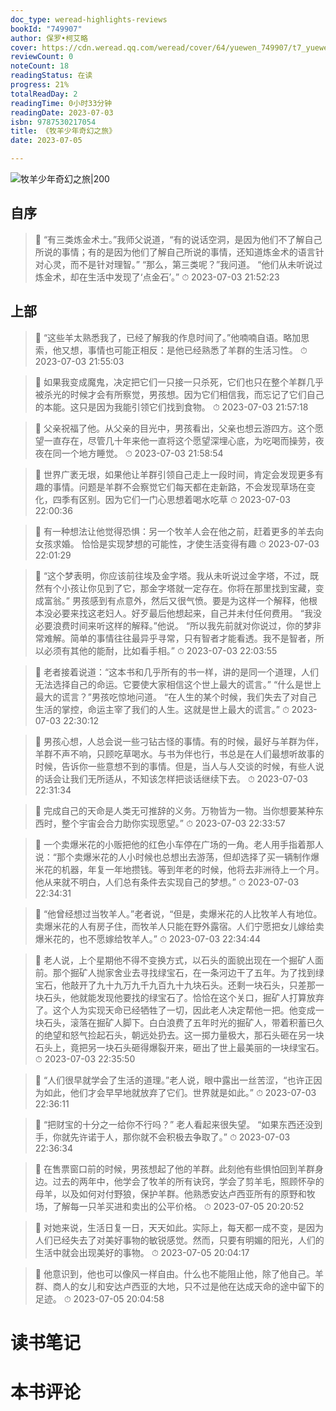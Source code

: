 ```yaml
---
doc_type: weread-highlights-reviews
bookId: "749907"
author: 保罗•柯艾略
cover: https://cdn.weread.qq.com/weread/cover/64/yuewen_749907/t7_yuewen_7499071696843421.jpg
reviewCount: 0
noteCount: 18
readingStatus: 在读
progress: 21%
totalReadDay: 2
readingTime: 0小时33分钟
readingDate: 2023-07-03
isbn: 9787530217054
title: 《牧羊少年奇幻之旅》
date: 2023-07-05

---
```


![ 牧羊少年奇幻之旅|200](https://cdn.weread.qq.com/weread/cover/64/yuewen_749907/t7_yuewen_7499071696843421.jpg)


## 自序

> 📌 “有三类炼金术士。”我师父说道，“有的说话空洞，是因为他们不了解自己所说的事情；有的是因为他们了解自己所说的事情，还知道炼金术的语言针对心灵，而不是针对理智。”
“那么，第三类呢？”我问道。
“他们从未听说过炼金术，却在生活中发现了‘点金石’。” 
> ⏱ 2023-07-03 21:52:23 

## 上部

> 📌 “这些羊太熟悉我了，已经了解我的作息时间了。”他喃喃自语。略加思索，他又想，事情也可能正相反：是他已经熟悉了羊群的生活习性。 
> ⏱ 2023-07-03 21:55:03 

> 📌 如果我变成魔鬼，决定把它们一只接一只杀死，它们也只在整个羊群几乎被杀光的时候才会有所察觉，男孩想。因为它们相信我，而忘记了它们自己的本能。这只是因为我能引领它们找到食物。 
> ⏱ 2023-07-03 21:57:18 

> 📌 父亲祝福了他。从父亲的目光中，男孩看出，父亲也想云游四方。这个愿望一直存在，尽管几十年来他一直将这个愿望深埋心底，为吃喝而操劳，夜夜在同一个地方睡觉。 
> ⏱ 2023-07-03 21:58:54 

> 📌 世界广袤无垠，如果他让羊群引领自己走上一段时间，肯定会发现更多有趣的事情。问题是羊群不会察觉它们每天都在走新路，不会发现草场在变化，四季有区别。因为它们一门心思想着喝水吃草 
> ⏱ 2023-07-03 22:00:36 

> 📌 有一种想法让他觉得恐惧：另一个牧羊人会在他之前，赶着更多的羊去向女孩求婚。
恰恰是实现梦想的可能性，才使生活变得有趣 
> ⏱ 2023-07-03 22:01:29 

> 📌 “这个梦表明，你应该前往埃及金字塔。我从未听说过金字塔，不过，既然有个小孩让你见到了它，那金字塔就一定存在。你将在那里找到宝藏，变成富翁。”
男孩感到有点意外，然后又很气愤。要是为这样一个解释，他根本没必要来找这老妇人。好歹最后他想起来，自己并未付任何费用。
“我没必要浪费时间来听这样的解释。”他说。
“所以我先前就对你说过，你的梦非常难解。简单的事情往往最异乎寻常，只有智者才能看透。我不是智者，所以必须有其他的能耐，比如看手相。” 
> ⏱ 2023-07-03 22:03:55 

> 📌 老者接着说道：“这本书和几乎所有的书一样，讲的是同一个道理，人们无法选择自己的命运。它要使大家相信这个世上最大的谎言。”
“什么是世上最大的谎言？”男孩吃惊地问道。
“在人生的某个时候，我们失去了对自己生活的掌控，命运主宰了我们的人生。这就是世上最大的谎言。” 
> ⏱ 2023-07-03 22:30:12 

> 📌 男孩心想，人总会说一些刁钻古怪的事情。有的时候，最好与羊群为伴，羊群不声不响，只顾吃草喝水。与书为伴也行，书总是在人们最想听故事的时候，告诉你一些意想不到的事情。但是，当人与人交谈的时候，有些人说的话会让我们无所适从，不知该怎样把谈话继续下去。 
> ⏱ 2023-07-03 22:31:34 

> 📌 完成自己的天命是人类无可推辞的义务。万物皆为一物。当你想要某种东西时，整个宇宙会合力助你实现愿望。” 
> ⏱ 2023-07-03 22:33:57 

> 📌 一个卖爆米花的小贩把他的红色小车停在广场的一角。老人用手指着那人说：“那个卖爆米花的人小时候也总想出去游荡，但却选择了买一辆制作爆米花的机器，年复一年地攒钱。等到年老的时候，他将去非洲待上一个月。他从来就不明白，人们总有条件去实现自己的梦想。” 
> ⏱ 2023-07-03 22:34:31 

> 📌 “他曾经想过当牧羊人。”老者说，“但是，卖爆米花的人比牧羊人有地位。卖爆米花的人有房子住，而牧羊人只能在野外露宿。人们宁愿把女儿嫁给卖爆米花的，也不愿嫁给牧羊人。” 
> ⏱ 2023-07-03 22:34:44 

> 📌 老人说，上个星期他不得不变换方式，以石头的面貌出现在一个掘矿人面前。那个掘矿人抛家舍业去寻找绿宝石，在一条河边干了五年。为了找到绿宝石，他敲开了九十九万九千九百九十九块石头。还剩一块石头，只差那一块石头，他就能发现他要找的绿宝石了。恰恰在这个关口，掘矿人打算放弃了。这个人为实现天命已经牺牲了一切，因此老人决定帮他一把。他变成一块石头，滚落在掘矿人脚下。白白浪费了五年时光的掘矿人，带着积蓄已久的绝望和怒气捡起石头，朝远处扔去。这一掷力量极大，那石头砸在另一块石头上，竟把另一块石头砸得爆裂开来，砸出了世上最美丽的一块绿宝石。 
> ⏱ 2023-07-03 22:35:50 

> 📌 “人们很早就学会了生活的道理。”老人说，眼中露出一丝苦涩，“也许正因为如此，他们才会早早地就放弃了它们。世界就是如此。” 
> ⏱ 2023-07-03 22:36:11 

> 📌 “把财宝的十分之一给你不行吗？”
老人看起来很失望。
“如果东西还没到手，你就先许诺于人，那你就不会积极去争取了。” 
> ⏱ 2023-07-03 22:36:34 

> 📌 在售票窗口前的时候，男孩想起了他的羊群。此刻他有些惧怕回到羊群身边。过去的两年中，他学会了牧羊的所有诀窍，学会了剪羊毛，照顾怀孕的母羊，以及如何对付野狼，保护羊群。他熟悉安达卢西亚所有的原野和牧场，了解每一只羊买进和卖出的公平价格。 
> ⏱ 2023-07-05 20:20:52 

> 📌 对她来说，生活日复一日，天天如此。实际上，每天都一成不变，是因为人们已经失去了对美好事物的敏锐感觉。然而，只要有明媚的阳光，人们的生活中就会出现美好的事物。 
> ⏱ 2023-07-05 20:04:17 

> 📌 他意识到，他也可以像风一样自由。什么也不能阻止他，除了他自己。羊群、商人的女儿和安达卢西亚的大地，只不过是他在达成天命的途中留下的足迹。 
> ⏱ 2023-07-05 20:04:58 


# 读书笔记


# 本书评论

